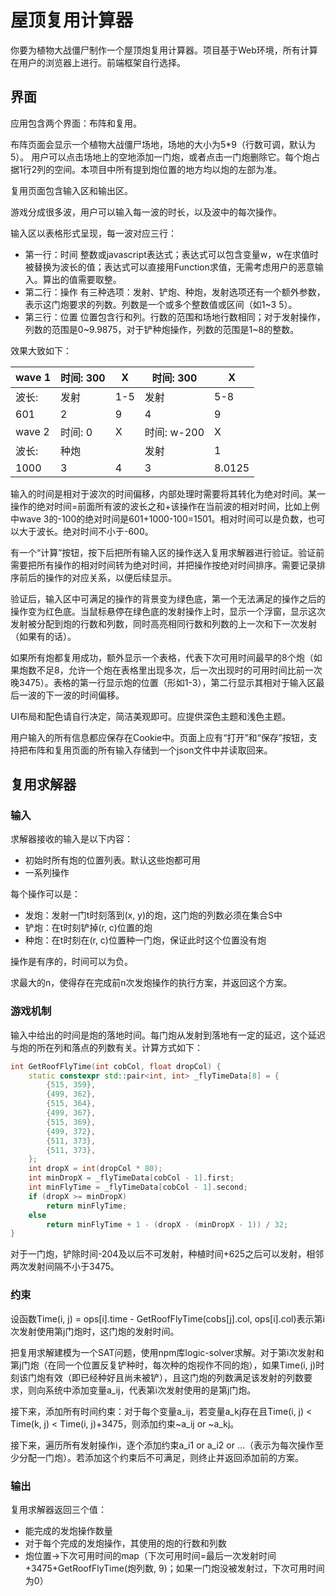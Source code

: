 # 屋顶复用计算器

你要为植物大战僵尸制作一个屋顶炮复用计算器。项目基于Web环境，所有计算在用户的浏览器上进行。前端框架自行选择。

## 界面

应用包含两个界面：布阵和复用。

布阵页面会显示一个植物大战僵尸场地，场地的大小为5*9（行数可调，默认为5）。
用户可以点击场地上的空地添加一门炮，或者点击一门炮删除它。每个炮占据1行2列的空间。本项目中所有提到炮位置的地方均以炮的左部为准。

复用页面包含输入区和输出区。

游戏分成很多波，用户可以输入每一波的时长，以及波中的每次操作。

输入区以表格形式呈现，每一波对应三行：

- 第一行：时间
整数或javascript表达式；表达式可以包含变量w，w在求值时被替换为波长的值；表达式可以直接用Function求值，无需考虑用户的恶意输入。算出的值需要取整。
- 第二行：操作
有三种选项：发射、铲炮、种炮，发射选项还有一个额外参数，表示这门炮要求的列数。列数是一个或多个整数值或区间（如1~3 5）。
- 第三行：位置
位置包含行和列。行数的范围和场地行数相同；对于发射操作，列数的范围是0~9.9875，对于铲种炮操作，列数的范围是1~8的整数。

效果大致如下：

| wave 1 | 时间: 300 | X | 时间: 300 | X |
| --- | --- | --- | --- | --- |
| 波长: | 发射 | 1-5 | 发射 | 5-8 |
| 601 | 2 | 9 | 4 | 9 |
| wave 2 | 时间: 0 | X | 时间: w-200 | X |
| 波长: | 种炮 |  | 发射 | 1 |
| 1000 | 3 | 4 | 3 | 8.0125 |

输入的时间是相对于波次的时间偏移，内部处理时需要将其转化为绝对时间。某一操作的绝对时间=前面所有波的波长之和+该操作在当前波的相对时间，比如上例中wave 3的-100的绝对时间是601+1000-100=1501。相对时间可以是负数，也可以大于波长。绝对时间不小于-600。

有一个“计算”按钮，按下后把所有输入区的操作送入复用求解器进行验证。验证前需要把所有操作的相对时间转为绝对时间，并把操作按绝对时间排序。需要记录排序前后的操作的对应关系，以便后续显示。

验证后，输入区中可满足的操作的背景变为绿色底，第一个无法满足的操作之后的操作变为红色底。当鼠标悬停在绿色底的发射操作上时，显示一个浮窗，显示这次发射被分配到炮的行数和列数，同时高亮相同行数和列数的上一次和下一次发射（如果有的话）。

如果所有炮都复用成功，额外显示一个表格，代表下次可用时间最早的8个炮（如果炮数不足8，允许一个炮在表格里出现多次，后一次出现时的可用时间比前一次晚3475）。表格的第一行显示炮的位置（形如1-3），第二行显示其相对于输入区最后一波的下一波的时间偏移。

UI布局和配色请自行决定，简洁美观即可。应提供深色主题和浅色主题。

用户输入的所有信息都应保存在Cookie中。页面上应有“打开”和“保存”按钮，支持把布阵和复用页面的所有输入存储到一个json文件中并读取回来。

## 复用求解器

### 输入

求解器接收的输入是以下内容：

- 初始时所有炮的位置列表。默认这些炮都可用
- 一系列操作

每个操作可以是：

- 发炮：发射一门t时刻落到(x, y)的炮，这门炮的列数必须在集合S中
- 铲炮：在t时刻铲掉(r, c)位置的炮
- 种炮：在t时刻在(r, c)位置种一门炮，保证此时这个位置没有炮

操作是有序的，时间可以为负。

求最大的n，使得存在完成前n次发炮操作的执行方案，并返回这个方案。

### 游戏机制

输入中给出的时间是炮的落地时间。每门炮从发射到落地有一定的延迟，这个延迟与炮的所在列和落点的列数有关。计算方式如下：

```cpp
int GetRoofFlyTime(int cobCol, float dropCol) {
    static constexpr std::pair<int, int> _flyTimeData[8] = {
        {515, 359},
        {499, 362},
        {515, 364},
        {499, 367},
        {515, 369},
        {499, 372},
        {511, 373},
        {511, 373},
    };
    int dropX = int(dropCol * 80);
    int minDropX = _flyTimeData[cobCol - 1].first;
    int minFlyTime = _flyTimeData[cobCol - 1].second;
    if (dropX >= minDropX)
        return minFlyTime;
    else
        return minFlyTime + 1 - (dropX - (minDropX - 1)) / 32;
}
```

对于一门炮，铲除时间-204及以后不可发射，种植时间+625之后可以发射，相邻两次发射间隔不小于3475。

### 约束

设函数Time(i, j) = ops[i].time - GetRoofFlyTime(cobs[j].col, ops[i].col)表示第i次发射使用第j门炮时，这门炮的发射时间。

把复用求解建模为一个SAT问题，使用npm库logic-solver求解。对于第i次发射和第j门炮（在同一个位置反复铲种时，每次种的炮视作不同的炮），如果Time(i, j)时刻该门炮有效（即已经种好且尚未被铲），且这门炮的列数满足该发射的列数要求，则向系统中添加变量a_ij，代表第i次发射使用的是第j门炮。

接下来，添加所有时间约束：对于每个变量a_ij，若变量a_kj存在且Time(i, j) < Time(k, j) < Time(i, j)+3475，则添加约束~a_ij or ~a_kj。

接下来，遍历所有发射操作i，逐个添加约束a_i1 or a_i2 or …（表示为每次操作至少分配一门炮）。若添加这个约束后不可满足，则终止并返回添加前的方案。

### 输出

复用求解器返回三个值：

- 能完成的发炮操作数量
- 对于每个完成的发炮操作，其使用的炮的行数和列数
- 炮位置→下次可用时间的map（下次可用时间=最后一次发射时间+3475+GetRoofFlyTime(炮列数, 9)；如果一门炮没被发射过，下次可用时间为0）
